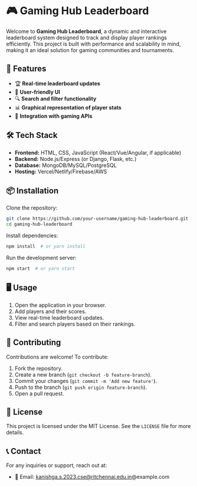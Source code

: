# 🎮 Gaming Hub Leaderboard

Welcome to **Gaming Hub Leaderboard**, a dynamic and interactive leaderboard system designed to track and display player rankings efficiently. This project is built with performance and scalability in mind, making it an ideal solution for gaming communities and tournaments.

## 🚀 Features

- 🏆 **Real-time leaderboard updates**
- 🎨 **User-friendly UI**
- 🔍 **Search and filter functionality**
- 📊 **Graphical representation of player stats**
- 🔗 **Integration with gaming APIs**

## 🛠️ Tech Stack

- **Frontend:** HTML, CSS, JavaScript (React/Vue/Angular, if applicable)
- **Backend:** Node.js/Express (or Django, Flask, etc.)
- **Database:** MongoDB/MySQL/PostgreSQL
- **Hosting:** Vercel/Netlify/Firebase/AWS

## 📦 Installation

Clone the repository:
```sh
git clone https://github.com/your-username/gaming-hub-leaderboard.git
cd gaming-hub-leaderboard
```

Install dependencies:
```sh
npm install  # or yarn install
```

Run the development server:
```sh
npm start  # or yarn start
```

## 🖥️ Usage

1. Open the application in your browser.
2. Add players and their scores.
3. View real-time leaderboard updates.
4. Filter and search players based on their rankings.

## 🤝 Contributing

Contributions are welcome! To contribute:
1. Fork the repository.
2. Create a new branch (`git checkout -b feature-branch`).
3. Commit your changes (`git commit -m 'Add new feature'`).
4. Push to the branch (`git push origin feature-branch`).
5. Open a pull request.

## 📝 License

This project is licensed under the MIT License. See the `LICENSE` file for more details.

## 📞 Contact

For any inquiries or support, reach out at:
- 📧 Email: kanishga.s.2023.cse@ritchennai.edu.in@example.com
